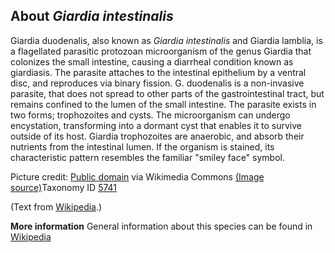 **About *Giardia intestinalis***
-------------------------
Giardia duodenalis, also known as *Giardia intestinalis* and Giardia 
lamblia, is a flagellated parasitic protozoan microorganism of the 
genus Giardia that colonizes the small intestine, causing a diarrheal 
condition known as giardiasis. The parasite attaches to the intestinal 
epithelium by a ventral disc, and reproduces via binary fission. G. 
duodenalis is a non-invasive parasite, that does not spread to other 
parts of the gastrointestinal tract, but remains confined to the lumen 
of the small intestine. The parasite exists in two forms; trophozoites 
and cysts. The microorganism can undergo encystation, transforming 
into a dormant cyst that enables it to survive outside of its host. 
Giardia trophozoites are anaerobic, and absorb their nutrients from 
the intestinal lumen. If the organism is stained, its characteristic 
pattern resembles the familiar "smiley face" symbol.


Picture credit: [Public domain](https://commons.wikimedia.org/wiki/Main_Page) via Wikimedia Commons [(Image source)](https://en.wikipedia.org/wiki/File:Giardia_lamblia_SEM_8698_lores.jpg)Taxonomy ID [5741](https://www.uniprot.org/taxonomy/5741)

(Text from [Wikipedia](https://en.wikipedia.org/).)

**More information**
General information about this species can be found in [Wikipedia](https://en.wikipedia.org/wiki/Giardia_duodenalis)

